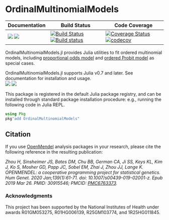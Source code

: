 # OrdinalMultinomialModels

| **Documentation** | **Build Status** | **Code Coverage**  |
|-------------------|------------------|--------------------|
| [![](https://img.shields.io/badge/docs-stable-blue.svg)](https://OpenMendel.github.io/OrdinalMultinomialModels.jl/stable) [![](https://img.shields.io/badge/docs-latest-blue.svg)](https://OpenMendel.github.io/OrdinalMultinomialModels.jl/latest) | [![Build Status](https://travis-ci.org/OpenMendel/OrdinalMultinomialModels.jl.svg?branch=master)](https://travis-ci.org/OpenMendel/OrdinalMultinomialModels.jl) [![Build status](https://ci.appveyor.com/api/projects/status/mj6mk3s8or9nb5oq/branch/master?svg=true)](https://ci.appveyor.com/project/Hua-Zhou/ordinalmultinomialmodels-jl/branch/master) | [![Coverage Status](https://coveralls.io/repos/github/OpenMendel/OrdinalMultinomialModels.jl/badge.svg?branch=master)](https://coveralls.io/github/OpenMendel/OrdinalMultinomialModels.jl?branch=master) [![codecov](https://codecov.io/gh/OpenMendel/OrdinalMultinomialModels.jl/branch/master/graph/badge.svg)](https://codecov.io/gh/OpenMendel/OrdinalMultinomialModels.jl) |  


OrdinalMultinomialModels.jl provides Julia utilities to fit ordered multinomial models, including [proportional odds model](https://en.wikipedia.org/wiki/Ordered_logit) and [ordered Probit model](https://en.wikipedia.org/wiki/Ordered_probit) as special cases. 

OrdinalMultinomialModels.jl supports Julia v0.7 and later. See documentation for installation and usage.  
[![](https://img.shields.io/badge/docs-stable-blue.svg)](https://OpenMendel.github.io/OrdinalMultinomialModels.jl/stable) [![](https://img.shields.io/badge/docs-latest-blue.svg)](https://OpenMendel.github.io/OrdinalMultinomialModels.jl/latest)


This package is registered in the default Julia package registry, and can be installed through standard package installation procedure: e.g., running the following code in Julia REPL.
```julia
using Pkg
pkg"add OrdinalMultinomialModels"
```


## Citation

If you use [OpenMendel](https://openmendel.github.io) analysis packages in your research, please cite the following reference in the resulting publication:

*Zhou H, Sinsheimer JS, Bates DM, Chu BB, German CA, Ji SS, Keys KL, Kim J, Ko S, Mosher GD, Papp JC, Sobel EM, Zhai J, Zhou JJ, Lange K. OPENMENDEL: a cooperative programming project for statistical genetics. Hum Genet. 2020 Jan;139(1):61-71. doi: 10.1007/s00439-019-02001-z. Epub 2019 Mar 26. PMID: 30915546; PMCID: [PMC6763373](https://www.ncbi.nlm.nih.gov/pmc/articles/PMC6763373/).*

### Acknowledgments

This project has been supported by the National Institutes of Health under awards R01GM053275, R01HG006139, R25GM103774, and 1R25HG011845.
